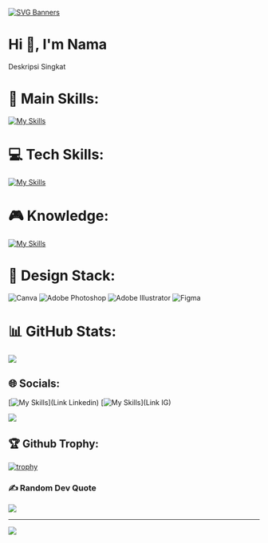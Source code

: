 [![SVG Banners](https://svg-banners.vercel.app/api?type=glitch&text1=NamaKamuv&width=800&height=200)](https://github.com/Akshay090/svg-banners)

# Hi 👋, I'm Nama
Deskripsi Singkat


# 🥇 Main Skills:
[![My Skills](https://skillicons.dev/icons?i=nextjs,laravel,tailwindcss,react,express)](https://skillicons.dev)

# 💻 Tech Skills:
[![My Skills](https://skillicons.dev/icons?i=js,html,css,mysql,bootstrap,php,nextjs,laravel,tailwind,react,express)](https://skillicons.dev)

# 🎮 Knowledge:
[![My Skills](https://skillicons.dev/icons?i=docker,postman,git,github,gitlab,mint,vscode,arduino)](https://skillicons.dev)

# 🌟 Design Stack:
![Canva](https://img.shields.io/badge/Canva-%2300C4CC.svg?style=for-the-badge&logo=Canva&logoColor=white) ![Adobe Photoshop](https://img.shields.io/badge/adobe%20photoshop-%2331A8FF.svg?style=for-the-badge&logo=adobe%20photoshop&logoColor=white) ![Adobe Illustrator](https://img.shields.io/badge/adobe%20illustrator-%23FF9A00.svg?style=for-the-badge&logo=adobe%20illustrator&logoColor=white) ![Figma](https://img.shields.io/badge/figma-%23F24E1E.svg?style=for-the-badge&logo=figma&logoColor=white)

# 📊 GitHub Stats:
 ![](http://github-profile-summary-cards.vercel.app/api/cards/profile-details?username=kursimejaa&theme=github_dark) <br/>

## 🌐 Socials:
[![My Skills](https://skillicons.dev/icons?i=linkedin)](Link Linkedin) [![My Skills](https://skillicons.dev/icons?i=instagram)](Link IG)

<img src="https://user-images.githubusercontent.com/73097560/115834477-dbab4500-a447-11eb-908a-139a6edaec5c.gif">

## 🏆 Github Trophy:
[![trophy](https://github-profile-trophy.vercel.app/?username=ryo_ma&theme=onedark)](https://github.com/ryo-ma/github-profile-trophy)

### ✍️ Random Dev Quote
![](https://quotes-github-readme.vercel.app/api?type=horizontal&theme=radical)

---
[![](https://visitcount.itsvg.in/api?id=MadeAriya&icon=0&color=0)](https://visitcount.itsvg.in)

<!-- Proudly created with GPRM ( https://gprm.itsvg.in ) -->
